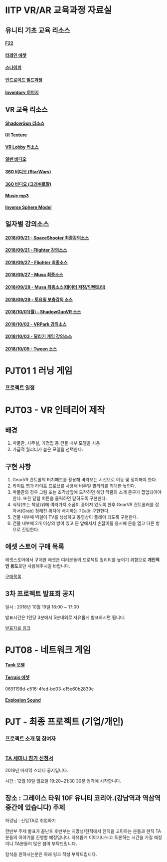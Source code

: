 # IITP VR/AR 교육과정 자료실

## 유니티 기초 교육 리소스

#### [F22](F22.zip)
#### [터레인 에셋](https://drive.google.com/open?id=1j5t3atEiFJG-9P7Z3G-NIesRwYdHiJaT)
#### [스나이퍼](https://drive.google.com/open?id=1uo-8AX2GZSdwAaqlPf-etq6NZ3uH_nOP)
#### [안드로이드 빌드과정](https://github.com/IndieGameMaker/SWU01/blob/master/안드로이드_빌드과정.md)
#### [Inventory 이미지](https://github.com/IndieGameMaker/IITP/blob/master/34x34icons180709.png)

## VR 교육 리소스

#### [ShadowGun 리소스](https://drive.google.com/open?id=0B3oEiOFhHHVTaXdUUW9RSWVqQnM)
#### [UI Texture](https://drive.google.com/open?id=0B3oEiOFhHHVTVmUyQ1E0OWdjU28)
#### [VR Lobby 리소스](https://drive.google.com/open?id=1avlQVFYVQfXlUURnAlNjIhg6Sx3MdtiO)
#### [일반 비디오](https://drive.google.com/open?id=1peucd_9-mxorgx0QwhCXnIcK7dcK00i3)
#### [360 비디오 (StarWars)](https://drive.google.com/open?id=1LvPTF2JhQ_GxtKQWu9MgTx1iY5XzkZvR)
#### [360 비디오 (크래쉬로얄)](https://drive.google.com/open?id=1rkr7x7LogRFXOEAuttQAxhVruzH7oC3H)
#### [Music mp3](https://github.com/IndieGameMaker/IITP/blob/master/09-In-The-Fall-Of-My-Heart.mp3)
#### [Inverse Sphere Model](https://drive.google.com/open?id=0B3oEiOFhHHVTTk9kbkdhVTlfOGs)


## 일자별 강의소스

#### [2018/09/21 - SpaceShooter 최종강의소스](https://drive.google.com/open?id=1o5JzfobEbBgcqBjyNz33vkOeyaGXA7rh)

#### [2018/09/21 - Flighter 강의소스](https://drive.google.com/open?id=12bjVDHNjYK8weUlCd-nNZggUesvNGL1E)

#### [2018/09/27 - Flighter 최종소스](https://drive.google.com/open?id=1JrYx0bHO7e6MX9B9qBNsjD6EcJxWfKRr)

#### [2018/09/27 - Musa 최종소스](https://drive.google.com/open?id=1uX_Qr9DGdnM3tG6u20km2PVfsqxk9aVm)

#### [2018/09/28 - Musa 최종소스(데이터 저장/인벤토리)](https://drive.google.com/open?id=1lbfCClpPCLHfnaSYXyFRmvCr8-LS9VNd)

#### [2018/09/29 - 토요일 보충강의 소스](https://drive.google.com/open?id=1Bj29YUyP5-I7bIUSzjXjeBWuGnLi1_zY)

#### [2018/10/01(월) - ShadowGunVR 소스](https://drive.google.com/open?id=1p715Wgv7aqunRx1BQ3dNzsSZbg1fvSjE)

#### [2018/10/02 - VRPark 강의소스](https://drive.google.com/file/d/1oWWwaJlgkWAfXSXMatTCpqFsMgsN9f6o/view)
#### [2018/10/03 - 달리기 게임 강의소스](https://drive.google.com/file/d/10lC-tUfaNLVqfJ578u-kZmFpSC_BgM9i/view)
#### [2018/10/05 - Tween 소스](https://drive.google.com/file/d/1sg9akn0Gx440Z9YjROm0_T4bxKgHMB84/view)

# PJT01 1 러닝 게임

### [프로젝트 일정](https://docs.google.com/spreadsheets/d/1ipHifvjImREzlT2GDLRt_8nptqJgiYr17PIzIeRhLTk/edit?usp=sharing)

# PJT03 - VR 인테리어 제작

## 배경

1. 박물관, 사무실, 가정집 등 건물 내부 모델을 사용
2. 가급적 퀄리티가 높은 모델을 선택한다.

## 구현 사항

1. GearVR 컨트롤의 터치패드를 활용해 바라보는 시선으로 이동 및 정지해야 한다.
2. 라이트 맵과 라이트 프로브를 사용해 비주얼 퀄리티를 최대한 높인다.
3. 박물관의 경우 그림 또는 조각상앞에 도착하면 해당 작품의 소개 문구가 팝업되어야 한다. 또한 닫힘 버튼을 클릭하면 닫히도록 구현한다.
5. 식탁(또는 책상)위에 여러가지 소품이 흩어져 있도록 한후 GearVR 컨트롤러를 잡아서(Grab) 정해진 위치에 배치하는 기능을 구현한다.
6. 건물 내부에 벽걸이 TV를 생성하고 동영상이 플레이 되도록 구현한다.
7. 건물 내부에 2개 이상의 방이 있고 문 앞에서서 손잡이를 응시해 문을 열고 다른 방으로 진입한다.

## 에셋 스토어 구매 목록

에셋스토어에서 구매한 에셋은 여러분들의 프로젝트 퀄리티를 높이기 위함으로 **개인적인 용도**로만 사용해주시길 바랍니다.

[구매목록](https://github.com/IndieGameMaker/IITP/blob/master/AssetStore구매목록.pdf)

## 3차 프로젝트 발표회 공지

일시 : 2018년 10월 19일 16:00 ~ 17:00

발표시간은 1인당 3분에서 5분내외로 자유롭게 발표하시면 됩니다.

[발표자료 링크](https://docs.google.com/presentation/d/1W5mOjaluC7fdYSjqsxTaO-pCbqr1vIZnOHMv_te8niM/edit?usp=sharing)

# PJT08 - 네트워크 게임

#### [Tank 모델](https://drive.google.com/open?id=1tH1NL3RWKIldRvzATsRAL3hHRy0YET2L)

#### [Terrain 에셋](https://drive.google.com/open?id=1j5t3atEiFJG-9P7Z3G-NIesRwYdHiJaT)

0691198d-e516-4fed-bd03-e15e60b2839e

#### [Explosion Sound](https://github.com/IndieGameMaker/IITP/blob/master/grenade_exp2.wav.zip)

# PJT - 최종 프로젝트 (기업/개인)

### [프로젝트 소개 및 참여자](https://docs.google.com/spreadsheets/d/1eM8t6eO3uXYrjLdKPB4sTNw9S0tkICKqTkIkfPGUz7w/edit?usp=sharing)

# 

### [TA 세미나 참가 신청서](https://docs.google.com/spreadsheets/d/1tVBcv8Z_5jZjKr2YuvX4o9ixdKUymrU3KXdl5UGkMhY/edit#gid=1217516937)

2018년 마지막 스터디 공지입니다.

시간 : 12월 10일 월요일 19:20~21:30
      30분 정각에 시작합니다.

장소 : 그레이스 타워 10F 유니티 코리아.(강남역과 역삼역 중간에 있습니다)
주제  
------------------

하겅님 : 신입TA로 취업하기

전반부 주제 발표가 끝난후 후반부는 지망생/현직에서 전직을 고민하는 분들과 현직 TA 분들의 이야기를 진행할 예정입니다. 자유롭게 이야기나누고 토론하는 시간을 가질 예정이니 TA분들의 많은 참여 부탁드립니다.

참석을 원하시는분은 아래 링크 작성 부탁드립니다.



